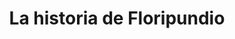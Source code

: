---
title: La historia de Floripundio
description: Te voy a contar una historia sobre un millonario al que le quieren regalar un Rolls-Royce y este rechaza el regalo 👀
published_at: 2020-09-02
external_url: https://perrodinero.substack.com/p/la-historia-de-floripundio
---